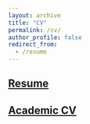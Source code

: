 ```yaml
---
layout: archive
title: "CV"
permalink: /cv/
author_profile: false
redirect_from:
  - /resume
---
```


## [Resume](https://github.com/joemcgirr/joemcgirr.github.io/blob/master/files/Resume_McGirr_2020.pdf)

## [Academic CV](https://github.com/joemcgirr/joemcgirr.github.io/blob/master/files/Academic_CV_McGirr_2020.pdf)
